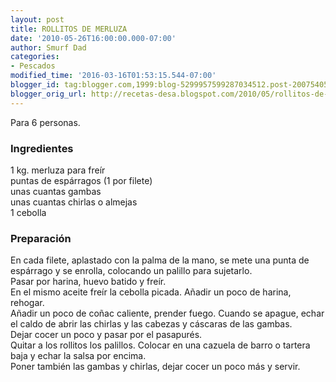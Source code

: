 ```yaml
---
layout: post
title: ROLLITOS DE MERLUZA
date: '2010-05-26T16:00:00.000-07:00'
author: Smurf Dad
categories:
- Pescados
modified_time: '2016-03-16T01:53:15.544-07:00'
blogger_id: tag:blogger.com,1999:blog-5299957599287034512.post-2007540557184467976
blogger_orig_url: http://recetas-desa.blogspot.com/2010/05/rollitos-de-merluza.html
---
```


Para 6 personas.<br><h3>Ingredientes</h3><p>1 kg. merluza para fre&iacute;r<br/>puntas de esp&aacute;rragos (1 por filete)<br/>unas cuantas gambas<br/>unas cuantas chirlas o almejas<br/>1 cebolla</p><h3>Preparaci&oacute;n</h3><p>En cada filete, aplastado con la palma de la mano, se mete una punta de esp&aacute;rrago y se enrolla, colocando un palillo para sujetarlo.<br/>Pasar por harina, huevo batido y fre&iacute;r.<br/>En el mismo aceite fre&iacute;r la cebolla picada. A&ntilde;adir un poco de harina, rehogar.<br/>A&ntilde;adir un poco de co&ntilde;ac caliente, prender fuego. Cuando se apague, echar el caldo de abrir las chirlas y las cabezas y c&aacute;scaras de las gambas.<br/>Dejar cocer un poco y pasar por el pasapur&eacute;s.<br/>Quitar a los rollitos los palillos. Colocar en una cazuela de barro o tartera baja y echar la salsa por encima.<br/>Poner tambi&eacute;n las gambas y chirlas, dejar cocer un poco m&aacute;s y servir.</p>